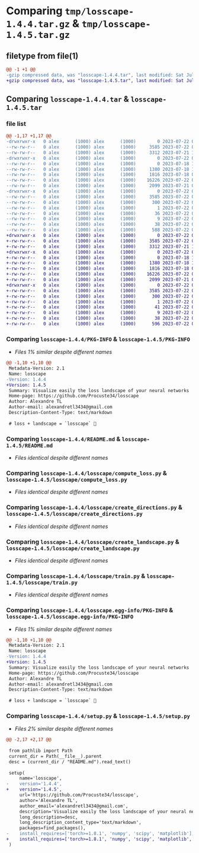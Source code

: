 # Comparing `tmp/losscape-1.4.4.tar.gz` & `tmp/losscape-1.4.5.tar.gz`

## filetype from file(1)

```diff
@@ -1 +1 @@
-gzip compressed data, was "losscape-1.4.4.tar", last modified: Sat Jul 22 07:57:19 2023, max compression
+gzip compressed data, was "losscape-1.4.5.tar", last modified: Sat Jul 22 09:13:33 2023, max compression
```

## Comparing `losscape-1.4.4.tar` & `losscape-1.4.5.tar`

### file list

```diff
@@ -1,17 +1,17 @@
-drwxrwxr-x   0 alex      (1000) alex      (1000)        0 2023-07-22 07:57:19.961383 losscape-1.4.4/
--rw-rw-r--   0 alex      (1000) alex      (1000)     3585 2023-07-22 07:57:19.961383 losscape-1.4.4/PKG-INFO
--rw-rw-r--   0 alex      (1000) alex      (1000)     3312 2023-07-21 13:44:05.000000 losscape-1.4.4/README.md
-drwxrwxr-x   0 alex      (1000) alex      (1000)        0 2023-07-22 07:57:19.961383 losscape-1.4.4/losscape/
--rw-rw-r--   0 alex      (1000) alex      (1000)        0 2023-07-18 12:39:49.000000 losscape-1.4.4/losscape/__init__.py
--rw-rw-r--   0 alex      (1000) alex      (1000)     1380 2023-07-18 10:08:58.000000 losscape-1.4.4/losscape/compute_loss.py
--rw-rw-r--   0 alex      (1000) alex      (1000)     1816 2023-07-18 09:41:21.000000 losscape-1.4.4/losscape/create_directions.py
--rw-rw-r--   0 alex      (1000) alex      (1000)    16226 2023-07-22 07:56:43.000000 losscape-1.4.4/losscape/create_landscape.py
--rw-rw-r--   0 alex      (1000) alex      (1000)     2099 2023-07-21 07:07:54.000000 losscape-1.4.4/losscape/train.py
-drwxrwxr-x   0 alex      (1000) alex      (1000)        0 2023-07-22 07:57:19.961383 losscape-1.4.4/losscape.egg-info/
--rw-rw-r--   0 alex      (1000) alex      (1000)     3585 2023-07-22 07:57:19.000000 losscape-1.4.4/losscape.egg-info/PKG-INFO
--rw-rw-r--   0 alex      (1000) alex      (1000)      300 2023-07-22 07:57:19.000000 losscape-1.4.4/losscape.egg-info/SOURCES.txt
--rw-rw-r--   0 alex      (1000) alex      (1000)        1 2023-07-22 07:57:19.000000 losscape-1.4.4/losscape.egg-info/dependency_links.txt
--rw-rw-r--   0 alex      (1000) alex      (1000)       36 2023-07-22 07:57:19.000000 losscape-1.4.4/losscape.egg-info/requires.txt
--rw-rw-r--   0 alex      (1000) alex      (1000)        9 2023-07-22 07:57:19.000000 losscape-1.4.4/losscape.egg-info/top_level.txt
--rw-rw-r--   0 alex      (1000) alex      (1000)       38 2023-07-22 07:57:19.961383 losscape-1.4.4/setup.cfg
--rw-rw-r--   0 alex      (1000) alex      (1000)      588 2023-07-22 07:57:04.000000 losscape-1.4.4/setup.py
+drwxrwxr-x   0 alex      (1000) alex      (1000)        0 2023-07-22 09:13:33.168268 losscape-1.4.5/
+-rw-rw-r--   0 alex      (1000) alex      (1000)     3585 2023-07-22 09:13:33.168268 losscape-1.4.5/PKG-INFO
+-rw-rw-r--   0 alex      (1000) alex      (1000)     3312 2023-07-21 13:44:05.000000 losscape-1.4.5/README.md
+drwxrwxr-x   0 alex      (1000) alex      (1000)        0 2023-07-22 09:13:33.168268 losscape-1.4.5/losscape/
+-rw-rw-r--   0 alex      (1000) alex      (1000)        0 2023-07-18 12:39:49.000000 losscape-1.4.5/losscape/__init__.py
+-rw-rw-r--   0 alex      (1000) alex      (1000)     1380 2023-07-18 10:08:58.000000 losscape-1.4.5/losscape/compute_loss.py
+-rw-rw-r--   0 alex      (1000) alex      (1000)     1816 2023-07-18 09:41:21.000000 losscape-1.4.5/losscape/create_directions.py
+-rw-rw-r--   0 alex      (1000) alex      (1000)    16226 2023-07-22 07:56:43.000000 losscape-1.4.5/losscape/create_landscape.py
+-rw-rw-r--   0 alex      (1000) alex      (1000)     2099 2023-07-21 07:07:54.000000 losscape-1.4.5/losscape/train.py
+drwxrwxr-x   0 alex      (1000) alex      (1000)        0 2023-07-22 09:13:33.168268 losscape-1.4.5/losscape.egg-info/
+-rw-rw-r--   0 alex      (1000) alex      (1000)     3585 2023-07-22 09:13:33.000000 losscape-1.4.5/losscape.egg-info/PKG-INFO
+-rw-rw-r--   0 alex      (1000) alex      (1000)      300 2023-07-22 09:13:33.000000 losscape-1.4.5/losscape.egg-info/SOURCES.txt
+-rw-rw-r--   0 alex      (1000) alex      (1000)        1 2023-07-22 09:13:33.000000 losscape-1.4.5/losscape.egg-info/dependency_links.txt
+-rw-rw-r--   0 alex      (1000) alex      (1000)       41 2023-07-22 09:13:33.000000 losscape-1.4.5/losscape.egg-info/requires.txt
+-rw-rw-r--   0 alex      (1000) alex      (1000)        9 2023-07-22 09:13:33.000000 losscape-1.4.5/losscape.egg-info/top_level.txt
+-rw-rw-r--   0 alex      (1000) alex      (1000)       38 2023-07-22 09:13:33.168268 losscape-1.4.5/setup.cfg
+-rw-rw-r--   0 alex      (1000) alex      (1000)      596 2023-07-22 09:13:26.000000 losscape-1.4.5/setup.py
```

### Comparing `losscape-1.4.4/PKG-INFO` & `losscape-1.4.5/PKG-INFO`

 * *Files 1% similar despite different names*

```diff
@@ -1,10 +1,10 @@
 Metadata-Version: 2.1
 Name: losscape
-Version: 1.4.4
+Version: 1.4.5
 Summary: Visualize easily the loss landscape of your neural networks
 Home-page: https://github.com/Procuste34/losscape
 Author: Alexandre TL
 Author-email: alexandretl3434@gmail.com
 Description-Content-Type: text/markdown
 
 # loss + landscape = `losscape` 🌄
```

### Comparing `losscape-1.4.4/README.md` & `losscape-1.4.5/README.md`

 * *Files identical despite different names*

### Comparing `losscape-1.4.4/losscape/compute_loss.py` & `losscape-1.4.5/losscape/compute_loss.py`

 * *Files identical despite different names*

### Comparing `losscape-1.4.4/losscape/create_directions.py` & `losscape-1.4.5/losscape/create_directions.py`

 * *Files identical despite different names*

### Comparing `losscape-1.4.4/losscape/create_landscape.py` & `losscape-1.4.5/losscape/create_landscape.py`

 * *Files identical despite different names*

### Comparing `losscape-1.4.4/losscape/train.py` & `losscape-1.4.5/losscape/train.py`

 * *Files identical despite different names*

### Comparing `losscape-1.4.4/losscape.egg-info/PKG-INFO` & `losscape-1.4.5/losscape.egg-info/PKG-INFO`

 * *Files 1% similar despite different names*

```diff
@@ -1,10 +1,10 @@
 Metadata-Version: 2.1
 Name: losscape
-Version: 1.4.4
+Version: 1.4.5
 Summary: Visualize easily the loss landscape of your neural networks
 Home-page: https://github.com/Procuste34/losscape
 Author: Alexandre TL
 Author-email: alexandretl3434@gmail.com
 Description-Content-Type: text/markdown
 
 # loss + landscape = `losscape` 🌄
```

### Comparing `losscape-1.4.4/setup.py` & `losscape-1.4.5/setup.py`

 * *Files 2% similar despite different names*

```diff
@@ -2,17 +2,17 @@
 
 from pathlib import Path
 current_dir = Path(__file__).parent
 desc = (current_dir / "README.md").read_text()
 
 setup(
     name='losscape',
-    version='1.4.4',
+    version='1.4.5',
     url='https://github.com/Procuste34/losscape',
     author='Alexandre TL',
     author_email='alexandretl3434@gmail.com',
     description='Visualize easily the loss landscape of your neural networks',
     long_description=desc,
     long_description_content_type='text/markdown',
     packages=find_packages(),  
-    install_requires=['torch>=1.8.1', 'numpy', 'scipy', 'matplotlib'],
+    install_requires=['torch>=1.8.1', 'numpy', 'scipy', 'matplotlib', 'h5py'],
 )
```

